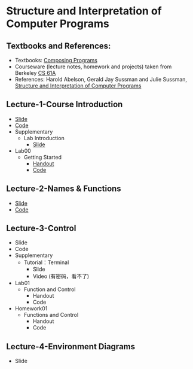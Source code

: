 # Structure and Interpretation of Computer Programs

## Textbooks and References:

* Textbooks: [Composing Programs](https://www.composingprograms.com/)
* Courseware (lecture notes, homework and projects) taken from Berkeley [CS 61A](https://cs61a.org/)
* References: Harold Abelson, Gerald Jay Sussman and Julie Sussman, [Structure and Interpretation of Computer Programs](https://mitp-content-server.mit.edu/books/content/sectbyfn/books_pres_0/6515/sicp.zip/index.html)

## Lecture-1-Course Introduction

* [Slide](.gitbook/assets/01-Intro.pptx)
* [Code](.gitbook/assets/code01.zip)
* Supplementary
  * Lab Introduction
    * [Slide](.gitbook/assets/lab00.pptx)
* Lab00
  * Getting Started
    * [Handout](handouts/lab00-getting-started/)
    * [Code](.gitbook/assets/lab00-Code.zip)

## Lecture-2-Names & Functions

* [Slide](.gitbook/assets/02-Names-and-Functions.pptx)
* [Code](.gitbook/assets/code02.zip)

## Lecture-3-Control

* Slide
* Code
* Supplementary
  * Tutorial：Terminal
    * Slide
    * Video (有密码，看不了)
* Lab01
  * Function and Control
    * Handout
    * Code
* Homework01
  * Functions and Control
    * Handout
    * Code

## Lecture-4-Environment Diagrams

* Slide
